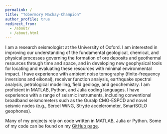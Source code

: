 ```yaml
---
permalink: /
title: "Tobermory Mackay-Champion"
author_profile: true
redirect_from: 
  - /about/
  - /about.html
---
```



I am a research seismologist at the University of Oxford. I am interested in improving our understanding of the fundamental geological, chemical, and physical processes governing the formation of ore deposits and geothermal resources through time and space, and in developing new geophysical tools for locating and evaluating these resources with minimal environmental impact. I have experience with ambient noise tomography (finite-frequency inversions and eikonal), receiver function analysis, earthquake spectral analysis, petrological modelling, field geology, and geochemistry. I am proficient in MATLAB, Python, and Julia coding languages. I have experience with a range of seismic instruments, including conventional broadband seismometers such as the Guralp CMG-ESPCD and novel seismic nodes (e.g., Sercel WiNG, Stryde accelerometer, SmartSOLO geophones).

Many of my projects rely on code written in MATLAB, Julia or Python. Some of my code can be found on my [GitHub page]([https://pages.github.com](https://github.com/TMackay-Champion)).

